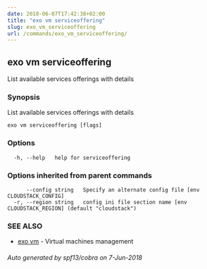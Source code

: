 ```yaml
---
date: 2018-06-07T17:42:38+02:00
title: "exo vm serviceoffering"
slug: exo_vm_serviceoffering
url: /commands/exo_vm_serviceoffering/
---
```

## exo vm serviceoffering

List available services offerings with details

### Synopsis

List available services offerings with details

```
exo vm serviceoffering [flags]
```

### Options

```
  -h, --help   help for serviceoffering
```

### Options inherited from parent commands

```
      --config string   Specify an alternate config file [env CLOUDSTACK_CONFIG]
  -r, --region string   config ini file section name [env CLOUDSTACK_REGION] (default "cloudstack")
```

### SEE ALSO

* [exo vm](/commands/exo_vm/)	 - Virtual machines management

###### Auto generated by spf13/cobra on 7-Jun-2018
